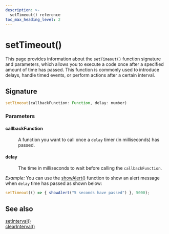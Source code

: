 ```yaml
---
description: >-
  setTimeout() reference
toc_max_heading_level: 2
---
```


# setTimeout()

This page provides information about the `setTimeout()` function signature and parameters, which allows you to execute a code once after a specified amount of time has passed. This function is commonly used to introduce delays, handle timed events, or perform actions after a certain interval.



## Signature

```javascript
setTimeout(callbackFunction: Function, delay: number)
```

### Parameters

#### callbackFunction

<dd>

A function you want to call once a `delay` timer (in milliseconds) has passed.

</dd>

#### delay

<dd>

The time in milliseconds to wait before calling the `callbackFunction`.

</dd>


*Example:* You can use the [showAlert()](/reference/appsmith-framework/widget-actions/show-alert) function to show an alert message when `delay` time has passed as shown below:

```javascript
setTimeout(() => { showAlert("5 seconds have passed") }, 5000);
```

## See also
[setInterval()](/reference/appsmith-framework/widget-actions/intervals-time-events)<br/>
[clearInterval()](/reference/appsmith-framework/widget-actions/clear-interval)<br/>